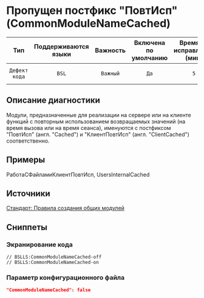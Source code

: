# Пропущен постфикс "ПовтИсп" (CommonModuleNameCached)

 Тип | Поддерживаются<br>языки | Важность | Включена<br>по умолчанию | Время на<br>исправление (мин) | Тэги 
 :-: | :-: | :-: | :-: | :-: | :-: 
 `Дефект кода` | `BSL` | `Важный` | `Да` | `5` | `standard`<br>`badpractice`<br>`unpredictable` 

<!-- Блоки выше заполняются автоматически, не трогать -->
## Описание диагностики
<!-- Описание диагностики заполняется вручную. Необходимо понятным языком описать смысл и схему работу -->

Модули, предназначенные для реализации на сервере или на клиенте функций с повторным использованием возвращаемых 
значений (на время вызова или на время сеанса), именуются с постфиксом "ПовтИсп" (англ. "Cached") 
и "КлиентПовтИсп" (англ. "ClientCached") соответственно.

## Примеры
<!-- В данном разделе приводятся примеры, на которые диагностика срабатывает, а также можно привести пример, как можно исправить ситуацию -->

РаботаСФайламиКлиентПовтИсп, UsersInternalCached

## Источники
<!-- Необходимо указывать ссылки на все источники, из которых почерпнута информация для создания диагностики -->


[Стандарт: Правила создания общих модулей](https://its.1c.ru/db/v8std#content:469:hdoc:3.2.3)

## Сниппеты

<!-- Блоки ниже заполняются автоматически, не трогать -->
### Экранирование кода

```bsl
// BSLLS:CommonModuleNameCached-off
// BSLLS:CommonModuleNameCached-on
```

### Параметр конфигурационного файла

```json
"CommonModuleNameCached": false
```
